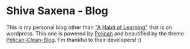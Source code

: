 # Shiva Saxena - Blog

This is my personal blog other than ["A Habit of Learning"](https://geekyshacklebolt.wordpress.com) that is on wordpress. This one is powered by [Pelican](https://docs.getpelican.com/en/stable/) and beautified by the theme [Pelican-Clean-Blog](https://github.com/gilsondev/pelican-clean-blog). I'm thankful to their developers! :)

